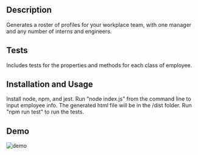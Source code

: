 ## Description
Generates a roster of profiles for your workplace team, with one manager and any number of interns and engineers.
## Tests
Includes tests for the properties and methods for each class of employee.
## Installation and Usage
Install node, npm, and jest. Run "node index.js" from the command line to input employee info. The generated html file will be in the /dist folder. Run "npm run test" to run the tests.
## Demo
![demo](./team-profile-generator-demo.gif)